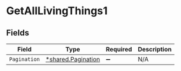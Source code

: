# GetAllLivingThings1


## Fields

| Field                                                          | Type                                                           | Required                                                       | Description                                                    |
| -------------------------------------------------------------- | -------------------------------------------------------------- | -------------------------------------------------------------- | -------------------------------------------------------------- |
| `Pagination`                                                   | [*shared.Pagination](../../../pkg/models/shared/pagination.md) | :heavy_minus_sign:                                             | N/A                                                            |